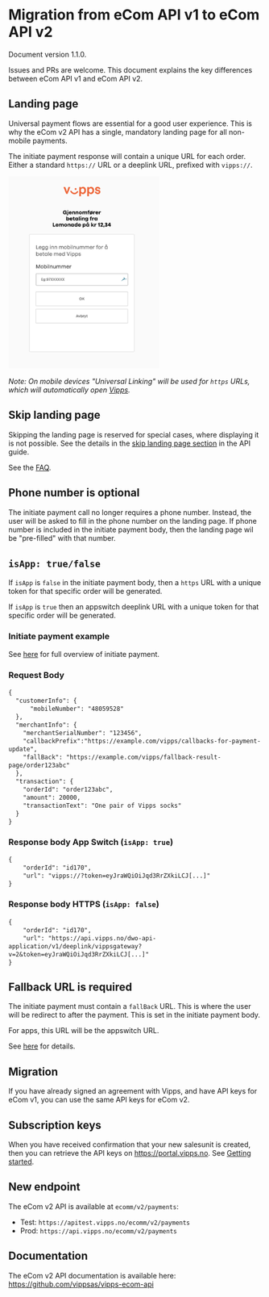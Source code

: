 # Migration from eCom API v1 to eCom API v2

Document version 1.1.0.

Issues and PRs are welcome. 
This document explains the key differences between eCom API v1 and eCom API v2.

## Landing page

Universal payment flows are essential for a good user experience. This is why the eCom v2 API has a single, mandatory landing page for all non-mobile payments.

The initiate payment response will contain a unique URL for each order. Either a standard `https://` URL or a deeplink URL, prefixed with `vipps://`.

<img src="images/landing-page.png" width="300">

*Note: On mobile devices "Universal Linking" will be used for `https` URLs, which will automatically open [Vipps](https://github.com/vippsas/vipps-ecom-api/blob/master/vipps-ecom-api.md#desktop-browsers-and-mobile-browsers).*


## Skip landing page

Skipping the landing page is reserved for special cases, where displaying it is not possible. 
See the details in the 
[skip landing page section](https://github.com/vippsas/vipps-ecom-api/blob/master/vipps-ecom-api.md#skip-landing-page)
in the API guide.

See the [FAQ](https://github.com/vippsas/vipps-psp-api/blob/master/vipps-psp-api-faq.md#is-it-possible-to-skip-the-landing-page).


## Phone number is optional

The initiate payment call no longer requires a phone number. Instead, the user will be asked to fill in the phone number on the landing page. If phone number is included in the initiate payment body, then the landing page wil be "pre-filled" with that number.

## `isApp: true/false`

If `isApp` is `false` in the initiate payment body, then a `https` URL with a unique token for that specific order will be generated.

If `isApp` is `true` then an appswitch deeplink URL with a unique token for that specific order will be generated.

### Initiate payment example

See [here](https://github.com/vippsas/vipps-ecom-api/blob/master/vipps-ecom-api.md#initiate-payment-flows) for full overview of initiate payment.

### Request Body

```
{
  "customerInfo": {
      "mobileNumber": "48059528"
  },
  "merchantInfo": {
    "merchantSerialNumber": "123456",
    "callbackPrefix":"https://example.com/vipps/callbacks-for-payment-update",
    "fallBack": "https://example.com/vipps/fallback-result-page/order123abc"
  },
  "transaction": {
    "orderId": "order123abc",
    "amount": 20000,
    "transactionText": "One pair of Vipps socks"
  }
}
```

### Response body App Switch (`isApp: true`)

```
{
    "orderId": "id170",
    "url": "vipps://?token=eyJraWQiOiJqd3RrZXkiLCJ[...]"
}
```

### Response body HTTPS (`isApp: false`)

```
{
    "orderId": "id170",
    "url": "https://api.vipps.no/dwo-api-application/v1/deeplink/vippsgateway?v=2&token=eyJraWQiOiJqd3RrZXkiLCJ[...]"
}
```

## Fallback URL is required

The initiate payment must contain a `fallBack` URL. This is where the user will be redirect to after the payment. 
This is set in the initiate payment body.

For apps, this URL will be the appswitch URL.

See [here](https://github.com/vippsas/vipps-ecom-api/blob/master/vipps-ecom-api.md#url-validation) for details.

## Migration

If you have already signed an agreement with Vipps, and have API keys for eCom v1, you can use the same API keys
for eCom v2. 

## Subscription keys

When you have received confirmation that your new salesunit is created, then you can retrieve the API keys on https://portal.vipps.no. See [Getting started](https://github.com/vippsas/vipps-developers/blob/master/vipps-getting-started.md).

## New endpoint

The eCom v2 API is available at ```ecomm/v2/payments```:

* Test: ```https://apitest.vipps.no/ecomm/v2/payments```
* Prod: ```https://api.vipps.no/ecomm/v2/payments```

## Documentation

The eCom v2 API documentation is available here: https://github.com/vippsas/vipps-ecom-api
